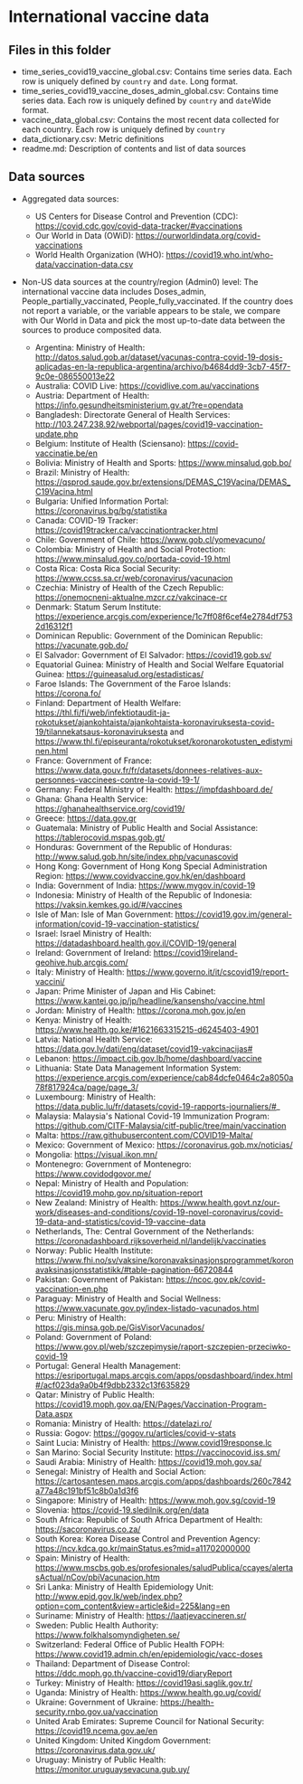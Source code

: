 
# International vaccine data

## Files in this folder

- time_series_covid19_vaccine_global.csv: Contains time series data. Each row is uniquely defined by `country` and `date`. Long format.
- time_series_covid19_vaccine_doses_admin_global.csv: Contains time series data. Each row is uniquely defined by `country` and `date`Wide format.
- vaccine_data_global.csv: Contains the most recent data collected for each country. Each row is uniquely defined by `country`
- data_dictionary.csv: Metric definitions
- readme.md: Description of contents and list of data sources

## Data sources

- Aggregated data sources:
  - US Centers for Disease Control and Prevention (CDC): https://covid.cdc.gov/covid-data-tracker/#vaccinations
  - Our World in Data (OWiD): https://ourworldindata.org/covid-vaccinations
  - World Health Organization (WHO): https://covid19.who.int/who-data/vaccination-data.csv

- Non-US data sources at the country/region (Admin0) level: The international vaccine data includes Doses_admin, People_partially_vaccinated, People_fully_vaccinated. If the country does not report a variable, or the variable appears to be stale, we compare with Our World in Data and pick the most up-to-date data between the sources to produce composited data.
  - Argentina: Ministry of Health: http://datos.salud.gob.ar/dataset/vacunas-contra-covid-19-dosis-aplicadas-en-la-republica-argentina/archivo/b4684dd9-3cb7-45f7-9c0e-086550013e22
  - Australia: COVID Live: https://covidlive.com.au/vaccinations
  - Austria: Department of Health: https://info.gesundheitsministerium.gv.at/?re=opendata
  - Bangladesh: Directorate General of Health Services: http://103.247.238.92/webportal/pages/covid19-vaccination-update.php
  - Belgium: Institute of Health (Sciensano): https://covid-vaccinatie.be/en
  - Bolivia: Ministry of Health and Sports: https://www.minsalud.gob.bo/
  - Brazil: Ministry of Health: https://qsprod.saude.gov.br/extensions/DEMAS_C19Vacina/DEMAS_C19Vacina.html
  - Bulgaria: Unified Information Portal: https://coronavirus.bg/bg/statistika
  - Canada: COVID-19 Tracker: https://covid19tracker.ca/vaccinationtracker.html
  - Chile: Government of Chile: https://www.gob.cl/yomevacuno/
  - Colombia: Ministry of Health and Social Protection: https://www.minsalud.gov.co/portada-covid-19.html
  - Costa Rica: Costa Rica Social Security: https://www.ccss.sa.cr/web/coronavirus/vacunacion
  - Czechia: Ministry of Health of the Czech Republic: https://onemocneni-aktualne.mzcr.cz/vakcinace-cr
  - Denmark: Statum Serum Institute: https://experience.arcgis.com/experience/1c7ff08f6cef4e2784df7532d16312f1
  - Dominican Republic: Government of the Dominican Republic: https://vacunate.gob.do/
  - El Salvador: Government of El Salvador: https://covid19.gob.sv/
  - Equatorial Guinea: Ministry of Health and Social Welfare Equatorial Guinea: https://guineasalud.org/estadisticas/
  - Faroe Islands: The Government of the Faroe Islands: https://corona.fo/
  - Finland: Department of Health Welfare: https://thl.fi/fi/web/infektiotaudit-ja-rokotukset/ajankohtaista/ajankohtaista-koronaviruksesta-covid-19/tilannekatsaus-koronaviruksesta and https://www.thl.fi/episeuranta/rokotukset/koronarokotusten_edistyminen.html
  - France: Government of France: https://www.data.gouv.fr/fr/datasets/donnees-relatives-aux-personnes-vaccinees-contre-la-covid-19-1/
  - Germany: Federal Ministry of Health: https://impfdashboard.de/
  - Ghana: Ghana Health Service: https://ghanahealthservice.org/covid19/
  - Greece: https://data.gov.gr
  - Guatemala: Ministry of Public Health and Social Assistance: https://tablerocovid.mspas.gob.gt/
  - Honduras: Government of the Republic of Honduras: http://www.salud.gob.hn/site/index.php/vacunascovid
  - Hong Kong: Government of Hong Kong Special Administration Region: https://www.covidvaccine.gov.hk/en/dashboard
  - India: Government of India: https://www.mygov.in/covid-19
  - Indonesia: Ministry of Health of the Republic of Indonesia: https://vaksin.kemkes.go.id/#/vaccines
  - Isle of Man: Isle of Man Government: https://covid19.gov.im/general-information/covid-19-vaccination-statistics/
  - Israel: Israel Ministry of Health: https://datadashboard.health.gov.il/COVID-19/general
  - Ireland: Government of Ireland: https://covid19ireland-geohive.hub.arcgis.com/ 
  - Italy: Ministry of Health: https://www.governo.it/it/cscovid19/report-vaccini/
  - Japan: Prime Minister of Japan and His Cabinet: https://www.kantei.go.jp/jp/headline/kansensho/vaccine.html 
  - Jordan: Ministry of Health: https://corona.moh.gov.jo/en
  - Kenya: Ministry of Health: https://www.health.go.ke/#1621663315215-d6245403-4901
  - Latvia: National Health Service: https://data.gov.lv/dati/eng/dataset/covid19-vakcinacijas#
  - Lebanon: https://impact.cib.gov.lb/home/dashboard/vaccine
  - Lithuania: State Data Management Information System: https://experience.arcgis.com/experience/cab84dcfe0464c2a8050a78f817924ca/page/page_3/
  - Luxembourg: Ministry of Health: https://data.public.lu/fr/datasets/covid-19-rapports-journaliers/#_
  - Malaysia: Malaysia's National Covid-19 Immunization Program: https://github.com/CITF-Malaysia/citf-public/tree/main/vaccination
  - Malta: https://raw.githubusercontent.com/COVID19-Malta/
  - Mexico: Government of Mexico: https://coronavirus.gob.mx/noticias/
  - Mongolia: https://visual.ikon.mn/
  - Montenegro: Government of Montenegro: https://www.covidodgovor.me/
  - Nepal: Ministry of Health and Population: https://covid19.mohp.gov.np/situation-report
  - New Zealand: Ministry of Health: https://www.health.govt.nz/our-work/diseases-and-conditions/covid-19-novel-coronavirus/covid-19-data-and-statistics/covid-19-vaccine-data
  - Netherlands, The: Central Government of the Netherlands: https://coronadashboard.rijksoverheid.nl/landelijk/vaccinaties
  - Norway: Public Health Institute: https://www.fhi.no/sv/vaksine/koronavaksinasjonsprogrammet/koronavaksinasjonsstatistikk/#table-pagination-66720844
  - Pakistan: Government of Pakistan: https://ncoc.gov.pk/covid-vaccination-en.php
  - Paraguay: Ministry of Health and Social Wellness: https://www.vacunate.gov.py/index-listado-vacunados.html
  - Peru: Ministry of Health: https://gis.minsa.gob.pe/GisVisorVacunados/
  - Poland: Government of Poland: https://www.gov.pl/web/szczepimysie/raport-szczepien-przeciwko-covid-19
  - Portugal: General Health Management: https://esriportugal.maps.arcgis.com/apps/opsdashboard/index.html#/acf023da9a0b4f9dbb2332c13f635829
  - Qatar: Ministry of Public Health: https://covid19.moph.gov.qa/EN/Pages/Vaccination-Program-Data.aspx
  - Romania: Ministry of Health: https://datelazi.ro/
  - Russia: Gogov: https://gogov.ru/articles/covid-v-stats 
  - Saint Lucia: Ministry of Health: https://www.covid19response.lc
  - San Marino: Social Security Institute: https://vaccinocovid.iss.sm/
  - Saudi Arabia: Ministry of Health: https://covid19.moh.gov.sa/
  - Senegal: Ministry of Health and Social Action: https://cartosantesen.maps.arcgis.com/apps/dashboards/260c7842a77a48c191bf51c8b0a1d3f6
  - Singapore: Ministry of Health: https://www.moh.gov.sg/covid-19
  - Slovenia: https://covid-19.sledilnik.org/en/data
  - South Africa: Republic of South Africa Department of Health: https://sacoronavirus.co.za/
  - South Korea: Korea Disease Control and Prevention Agency: https://ncv.kdca.go.kr/mainStatus.es?mid=a11702000000
  - Spain: Ministry of Health: https://www.mscbs.gob.es/profesionales/saludPublica/ccayes/alertasActual/nCov/pbiVacunacion.htm
  - Sri Lanka: Ministry of Health Epidemiology Unit: http://www.epid.gov.lk/web/index.php?option=com_content&view=article&id=225&lang=en
  - Suriname: Ministry of Health: https://laatjevaccineren.sr/
  - Sweden: Public Health Authority: https://www.folkhalsomyndigheten.se/
  - Switzerland: Federal Office of Public Health FOPH: https://www.covid19.admin.ch/en/epidemiologic/vacc-doses
  - Thailand: Department of Disease Control: https://ddc.moph.go.th/vaccine-covid19/diaryReport
  - Turkey: Ministry of Health: https://covid19asi.saglik.gov.tr/
  - Uganda: Ministry of Health: https://www.health.go.ug/covid/
  - Ukraine: Government of Ukraine: https://health-security.rnbo.gov.ua/vaccination
  - United Arab Emirates: Supreme Council for National Security: https://covid19.ncema.gov.ae/en
  - United Kingdom: United Kingdom Government: https://coronavirus.data.gov.uk/
  - Uruguay: Ministry of Public Health: https://monitor.uruguaysevacuna.gub.uy/
